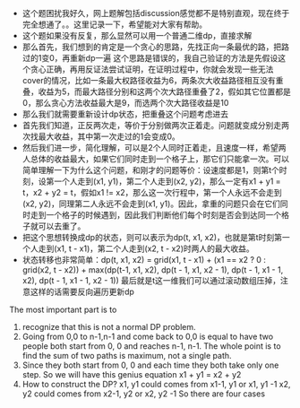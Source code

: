 - 这个题困扰我好久，网上题解包括discussion感觉都不是特别直观，现在终于完全想通了。。这里记录一下，希望能对大家有帮助。
- 这个题如果没有反复，那么显然可以用一个普通二维dp，直接求解
- 那么首先，我们想到的肯定是一个贪心的思路，先找正向一条最优的路，把路过的1变0，再重新dp一遍
这个思路是错误的，我自己验证的方法是先假设这个贪心正确，再用反证法尝试证明，在证明过程中，你就会发现一些无法cover的情况，比如一条最大权路径收益为6，两条次大收益路径相互没有重叠，收益为5，而最大路径分别和这两个次大路径重叠了2，假如其它位置都是0，那么贪心方法收益最大是9，而选两个次大路径收益是10
- 那么我们就需要重新设计dp状态，把重叠这个问题考虑进去
- 首先我们知道，正反两次走，等价于分别做两次正着走。问题就变成分别走两次找最大收益，其中第一次走过的1会变成0。
- 然后我们进一步，简化理解，可以是2个人同时正着走，且速度一样，希望两人总体的收益最大，如果它们同时走到一个格子上，那它们只能拿一次。可以简单理解一下为什么这个问题，和刚才的问题等价：设速度都是1，则第t个时刻，设第一个人走到(x1, y1)，第二个人走到(x2, y2)，那么一定有x1 + y1 = t，x2 + y2 = t，假如x1 != x2，那么这一次行程中，第一个人永远不会走到(x2, y2)，同理第二人永远不会走到(x1, y1)。因此，拿重的问题只会在它们同时走到一个格子的时候遇到，因此我们判断他们每个时刻是否会到达同一个格子就可以去重了。
- 把这个思想转换成dp的状态，则可以表示为dp(t, x1, x2)，也就是第t时刻第一个人走到(x1, t - x1)，第二个人走到(x2, t - x2)时两人的最大收益。
- 状态转移也非常简单：dp(t, x1, x2) = grid(x1, t - x1) + (x1 == x2 ? 0 : grid(x2, t - x2)) + max(dp(t-1, x1, x2), dp(t - 1, x1, x2 - 1), dp(t - 1, x1 - 1, x2), dp(t - 1, x1 - 1, x2 - 1))
最后就是t这一维我们可以通过滚动数组压掉，注意这样的话需要反向遍历更新dp

The most important part is to 
1. recognize that this is not a normal DP problem.
2. Going from 0,0 to n-1,n-1 and come back to 0,0 is equal to have two people both start from 0, 0 and reaches n-1, n-1. The whole point is to find the sum of two paths is maximum, not a single path.
3. Since they both start from 0, 0 and each time they both take only one step. So we will have this genius equation x1 + y1 = x2 + y2
4. How to construct the DP? 
x1, y1 could comes from x1-1, y1 or x1, y1 -1
x2, y2 could comes from x2-1, y2 or x2, y2 -1
So there are four cases

